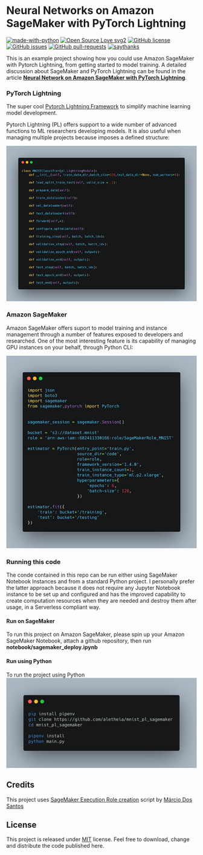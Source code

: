 # Neural Networks on Amazon SageMaker with PyTorch Lightning

[![made-with-python](https://img.shields.io/badge/Made%20with-Python-1f425f.svg)](https://www.python.org/)
[![Open Source Love svg2](https://badges.frapsoft.com/os/v2/open-source.svg?v=103)](https://github.com/ellerbrock/open-source-badges/)
[![GitHub license](https://img.shields.io/github/license/aletheia/mnist_pl_sagemaker.svg)](https://github.com/aletheia/mnist_pl_sagemaker/blob/master/LICENSE)
[![GitHub issues](https://img.shields.io/github/issues/Naereen/StrapDown.js.svg)](https://GitHub.com/Naereen/StrapDown.js/issues/)
[![GitHub pull-requests](https://img.shields.io/github/issues-pr/Naereen/StrapDown.js.svg)](https://GitHub.com/Naereen/StrapDown.js/pull/)
[![saythanks](https://img.shields.io/badge/say-thanks-ff69b4.svg)](https://saythanks.io/to/aletheia)

This is an example project showing how you could use Amazon SageMaker with Pytorch Lightning, from getting started to model training. 
A detailed discussion about SageMaker and PyTorch Lightning can be found in the article [**Neural Network on Amazon SageMaker with PyTorch Lightning**](https://medium.com/@aletheia/machine-learning-model-development-on-amazon-sagemaker-with-pytorch-lightning-63730ec740ea).

### PyTorch Lightning
The super cool [Pytorch Lightning Framework](https://github.com/PyTorchLightning/pytorch-lightning) to simplify machine learning model development. 

Pytorch Lightning (PL) offers support to a wide number of advanced functions to ML researchers developing models. It is also useful when managing multiple projects because imposes a defined structure:

![Image](./classifier.png)

### Amazon SageMaker
Amazon SageMaker offers suport to model training and instance management through a number of features exposed to developers and researched. One of the most interesting feature is its capability of managing GPU instances on your behalf, through Python CLI:

![Image](./sagemaker-sdk.png)

### Running this code
The conde contained in this repo can be run either using SageMaker Notebook Instances and from a standard Python project. I personally prefer the latter approach because it does not require any Jupyter Notebook instance to be set up and configured and has the improved capability to create computation resources when they are needed and destroy them after usage, in a Serverless compliant way.

#### Run on SageMaker
To run this project on Amazon SageMaker, please spin up your Amazon SageMaker Notebook, attach a github repository, then run **notebook/sagemaker_deploy.ipynb**

#### Run using Python
To run the project using Python
![Sagemaker run](./sagemaker-run.png)

## Credits
This project uses [SageMaker Execution Role creation](https://medium.com/ml-bytes/how-to-a-create-a-sagemaker-execution-role-539866910bda) script by [Márcio Dos Santos](https://medium.com/@marcio_santos?source=post_page-----539866910bda----------------------)

## License
This project is released under [MIT](./LICENSE) license. Feel free to download, change and distribute the code published here.
